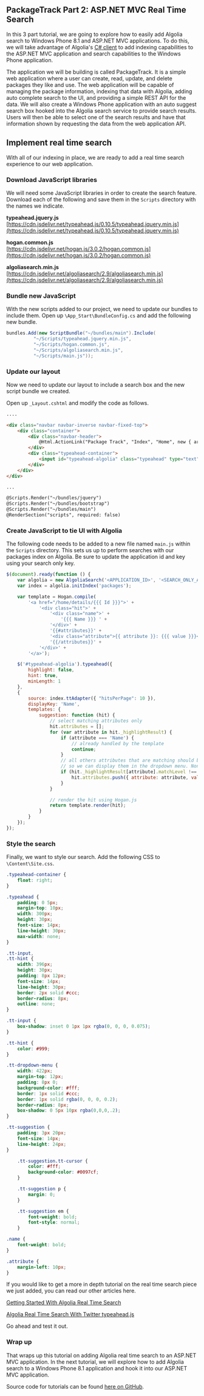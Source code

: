 ## PackageTrack Part 2: ASP.NET MVC Real Time Search

In this 3 part tutorial, we are going to explore how to easily add Algolia search to Windows Phone 8.1 and ASP.NET MVC applications. To do this, we will take advantage of Algolia's [C# client](https://github.com/algolia/algoliasearch-client-csharp) to add indexing capabilities to the ASP.NET MVC application and search capabilities to the Windows Phone application.

The application we will be building is called PackageTrack. It is a simple web application where a user can create, read, update, and delete packages they like and use. The web application will be capable of managing the package information, indexing that data with Algolia, adding auto complete search to the UI, and providing a simple REST API for the data. We will also create a Windows Phone application with an auto suggest search box hooked into the Algolia search service to provide search results. Users will then be able to select one of the search results and have that information shown by requesting the data from the web application API.

## Implement real time search

With all of our indexing in place, we are ready to add a real time search experience to our web application.

### Download JavaScript libraries

We will need some JavaScript libraries in order to create the search feature. Download each of the following and save them in the ```Scripts``` directory with the names we indicate.

**typeahead.jquery.js**  
[https://cdn.jsdelivr.net/typeahead.js/0.10.5/typeahead.jquery.min.js](https://cdn.jsdelivr.net/typeahead.js/0.10.5/typeahead.jquery.min.js)

**hogan.common.js**  
[https://cdn.jsdelivr.net/hogan.js/3.0.2/hogan.common.js](https://cdn.jsdelivr.net/hogan.js/3.0.2/hogan.common.js)

**algoliasearch.min.js**  
[https://cdn.jsdelivr.net/algoliasearch/2.9/algoliasearch.min.js](https://cdn.jsdelivr.net/algoliasearch/2.9/algoliasearch.min.js)

### Bundle new JavaScript

With the new scripts added to our project, we need to update our bundles to include them. Open up ```\App_Start\BundleConfig.cs``` and add the following new bundle.

```c#
bundles.Add(new ScriptBundle("~/bundles/main").Include(
          "~/Scripts/typeahead.jquery.min.js",
          "~/Scripts/hogan.common.js",
          "~/Scripts/algoliasearch.min.js",
          "~/Scripts/main.js"));
```

### Update our layout

Now we need to update our layout to include a search box and the new script bundle we created.

Open up ```_Layout.cshtml``` and modify the code as follows.

```html
....

<div class="navbar navbar-inverse navbar-fixed-top">
    <div class="container">
        <div class="navbar-header">
            @Html.ActionLink("Package Track", "Index", "Home", new { area = "" }, new { @class = "navbar-brand" })
        </div>
        <div class="typeahead-container">
            <input id="typeahead-algolia" class="typeahead" type="text" placeholder="Search...">
        </div>
    </div>
</div>

...

@Scripts.Render("~/bundles/jquery")
@Scripts.Render("~/bundles/bootstrap")
@Scripts.Render("~/bundles/main")
@RenderSection("scripts", required: false)
```

### Create JavaScript to tie UI with Algolia

The following code needs to be added to a new file named ```main.js``` within the ```Scripts``` directory. This sets us up to perform searches with our packages index on Algolia. Be sure to update the application id and key using your search only key.

```javascript
$(document).ready(function () {
    var algolia = new AlgoliaSearch('<APPLICATION_ID>', '<SEARCH_ONLY_API_KEY>');
    var index = algolia.initIndex('packages');

    var template = Hogan.compile(
        '<a href="/home/details/{{{ Id }}}">' +
            '<div class="hit">' +
                '<div class="name">' +
                    '{{{ Name }}} ' +
                '</div>' +
                '{{#attributes}}' +
                '<div class="attribute">{{ attribute }}: {{{ value }}}</div>' +
                '{{/attributes}}' +
            '</div>' +
        '</a>');

    $('#typeahead-algolia').typeahead({
        highlight: false,
        hint: true,
        minLength: 1
    },
    {
        source: index.ttAdapter({ "hitsPerPage": 10 }),
        displayKey: 'Name',
        templates: {
            suggestion: function (hit) {
                // select matching attributes only
                hit.attributes = [];
                for (var attribute in hit._highlightResult) {
                    if (attribute === 'Name') {
                        // already handled by the template
                        continue;
                    }
                    // all others attributes that are matching should be added in the attributes array
                    // so we can display them in the dropdown menu. Non-matching attributes are skipped.
                    if (hit._highlightResult[attribute].matchLevel !== 'none') {
                        hit.attributes.push({ attribute: attribute, value: hit._highlightResult[attribute].value });
                    }
                }

                // render the hit using Hogan.js
                return template.render(hit);
            }
        }
    });
});
```

### Style the search

Finally, we want to style our search. Add the following CSS to ```\Content\Site.css```.

```css
.typeahead-container {
    float: right;
}

.typeahead {
    padding: 0 5px;
    margin-top: 10px;
    width: 300px;
    height: 30px;
    font-size: 14px;
    line-height: 30px;
    max-width: none;
}

.tt-input,
.tt-hint {
    width: 396px;
    height: 30px;
    padding: 8px 12px;
    font-size: 14px;
    line-height: 30px;
    border: 2px solid #ccc;
    border-radius: 8px;
    outline: none;
}

.tt-input {
    box-shadow: inset 0 1px 1px rgba(0, 0, 0, 0.075);
}

.tt-hint {
    color: #999;
}

.tt-dropdown-menu {
    width: 422px;
    margin-top: 12px;
    padding: 8px 0;
    background-color: #fff;
    border: 1px solid #ccc;
    border: 1px solid rgba(0, 0, 0, 0.2);
    border-radius: 8px;
    box-shadow: 0 5px 10px rgba(0,0,0,.2);
}

.tt-suggestion {
    padding: 3px 20px;
    font-size: 14px;
    line-height: 24px;
}

    .tt-suggestion.tt-cursor {
        color: #fff;
        background-color: #0097cf;
    }

    .tt-suggestion p {
        margin: 0;
    }

    .tt-suggestion em {
        font-weight: bold;
        font-style: normal;
    }

.name {
    font-weight: bold;
}

.attribute {
    margin-left: 10px;
}
```

If you would like to get a more in depth tutorial on the real time search piece we just added, you can read our other articles here.

[Getting Started With Algolia Real Time Search](https://github.com/algolia/tutorials/blob/master/front-end-javascript/Getting%20Started%20with%20Algolia%20Real%20Time%20Search.md)

[Algolia Real Time Search With Twitter typeahead.js](https://github.com/algolia/tutorials/blob/master/front-end-javascript/Algolia%20Real%20Time%20Search%20with%20Twitter%20typeahead.js.md)

Go ahead and test it out.

### Wrap up

That wraps up this tutorial on adding Algolia real time search to an ASP.NET MVC application. In the next tutorial, we will explore how to add Algolia search to a Windows Phone 8.1 application and hook it into our ASP.NET MVC application.

Source code for tutorials can be found [here on GitHub](https://github.com/algolia/tutorials/tree/master/csharp/src/PackageTrack).